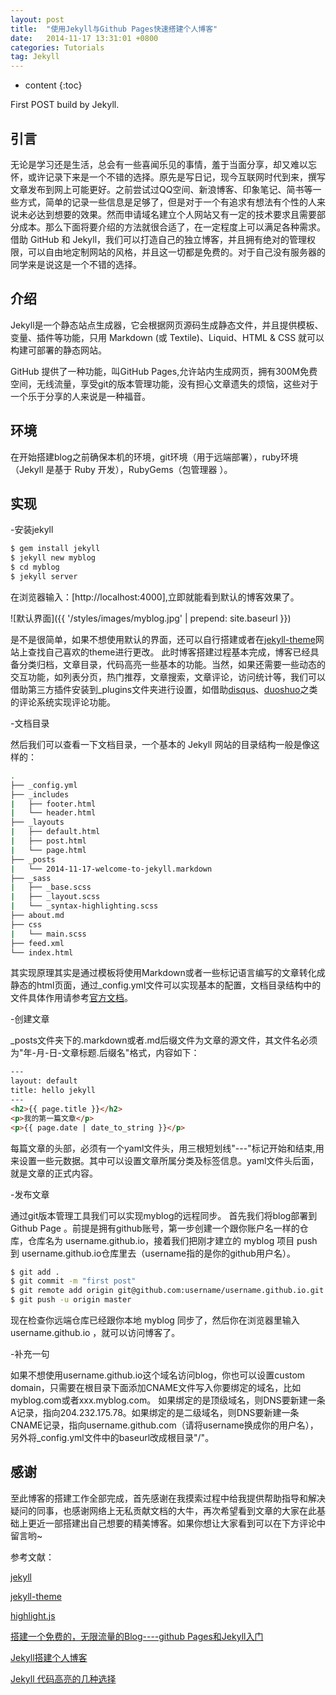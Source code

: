 ```yaml
---
layout: post
title:  "使用Jekyll与Github Pages快速搭建个人博客"
date:   2014-11-17 13:31:01 +0800
categories: Tutorials
tag: Jekyll
---
```


* content
{:toc}


First POST build by Jekyll.


引言
------------------------
无论是学习还是生活，总会有一些喜闻乐见的事情，羞于当面分享，却又难以忘怀，或许记录下来是一个不错的选择。原先是写日记，现今互联网时代到来，撰写文章发布到网上可能更好。之前尝试过QQ空间、新浪博客、印象笔记、简书等一些方式，简单的记录一些信息是足够了，但是对于一个有追求有想法有个性的人来说未必达到想要的效果。然而申请域名建立个人网站又有一定的技术要求且需要部分成本。那么下面将要介绍的方法就很合适了，在一定程度上可以满足各种需求。
借助 GitHub 和 Jekyll，我们可以打造自己的独立博客，并且拥有绝对的管理权限，可以自由地定制网站的风格，并且这一切都是免费的。对于自己没有服务器的同学来是说这是一个不错的选择。

介绍
------------------------
Jekyll是一个静态站点生成器，它会根据网页源码生成静态文件，并且提供模板、变量、插件等功能，只用 Markdown (或 Textile)、Liquid、HTML & CSS 就可以构建可部署的静态网站。

GitHub 提供了一种功能，叫GitHub Pages,允许站内生成网页，拥有300M免费空间，无线流量，享受git的版本管理功能，没有担心文章遗失的烦恼，这些对于一个乐于分享的人来说是一种福音。

环境
------------------------
在开始搭建blog之前确保本机的环境，git环境（用于远端部署），ruby环境（Jekyll 是基于 Ruby 开发），RubyGems（包管理器 ）。

实现
------------------------

-安装jekyll


```bash
$ gem install jekyll
$ jekyll new myblog
$ cd myblog
$ jekyll server
```

在浏览器输入：[http://localhost:4000],立即就能看到默认的博客效果了。

![默认界面]({{ '/styles/images/myblog.jpg' | prepend: site.baseurl  }})

是不是很简单，如果不想使用默认的界面，还可以自行搭建或者在[jekyll-theme](http://jekyllthemes.org/)网站上查找自己喜欢的theme进行更改。
此时博客搭建过程基本完成，博客已经具备分类归档，文章目录，代码高亮一些基本的功能。当然，如果还需要一些动态的交互功能，如列表分页，热门推荐，文章搜索，文章评论，访问统计等，我们可以借助第三方插件安装到_plugins文件夹进行设置，如借助[disqus](http://disqus.com/)、[duoshuo](http://dev.duoshuo.com/)之类的评论系统实现评论功能。

-文档目录


然后我们可以查看一下文档目录，一个基本的 Jekyll 网站的目录结构一般是像这样的：

```bash
.
├── _config.yml
├── _includes
|   ├── footer.html
|   └── header.html
├── _layouts
|   ├── default.html
|   ├── post.html
|   └── page.html
├── _posts
|   └── 2014-11-17-welcome-to-jekyll.markdown
├── _sass
|   ├── _base.scss
|   ├── _layout.scss
|   └── _syntax-highlighting.scss
├── about.md
├── css
|   └── main.scss
├── feed.xml
└── index.html
```

其实现原理其实是通过模板将使用Markdown或者一些标记语言编写的文章转化成静态的html页面，通过_config.yml文件可以实现基本的配置，文档目录结构中的文件具体作用请参考[官方文档](http://jekyll.com.cn/docs/structure/)。


-创建文章


_posts文件夹下的.markdown或者.md后缀文件为文章的源文件，其文件名必须为"年-月-日-文章标题.后缀名"格式，内容如下：

```html
---
layout: default
title: hello jekyll
---
<h2>{{ page.title }}</h2>
<p>我的第一篇文章</p>
<p>{{ page.date | date_to_string }}</p>
```

每篇文章的头部，必须有一个yaml文件头，用三根短划线"---"标记开始和结束,用来设置一些元数据。其中可以设置文章所属分类及标签信息。yaml文件头后面，就是文章的正式内容。

-发布文章

通过git版本管理工具我们可以实现myblog的远程同步。
首先我们将blog部署到 Github Page 。前提是拥有github账号，第一步创建一个跟你账户名一样的仓库，仓库名为 username.github.io，接着我们把刚才建立的 myblog 项目 push 到 username.github.io仓库里去（username指的是你的github用户名）。

```bash
$ git add .
$ git commit -m "first post"
$ git remote add origin git@github.com:username/username.github.io.git
$ git push -u origin master
```

现在检查你远端仓库已经跟你本地 myblog 同步了，然后你在浏览器里输入 username.github.io ，就可以访问博客了。

-补充一句


如果不想使用username.github.io这个域名访问blog，你也可以设置custom domain，只需要在根目录下面添加CNAME文件写入你要绑定的域名，比如myblog.com或者xxx.myblog.com。
如果绑定的是顶级域名，则DNS要新建一条A记录，指向204.232.175.78。如果绑定的是二级域名，则DNS要新建一条CNAME记录，指向username.github.com（请将username换成你的用户名），另外将_config.yml文件中的baseurl改成根目录"/"。

感谢
------------------------
至此博客的搭建工作全部完成，首先感谢在我摸索过程中给我提供帮助指导和解决疑问的同事，也感谢网络上无私贡献文档的大牛，再次希望看到文章的大家在此基础上更近一部搭建出自己想要的精美博客。如果你想让大家看到可以在下方评论中留言哟~

参考文献：

[jekyll](http://jekyll.com.cn/)

[jekyll-theme](http://jekyllthemes.org/)

[highlight.js](https://highlightjs.org/)

[搭建一个免费的，无限流量的Blog----github Pages和Jekyll入门](http://www.ruanyifeng.com/blog/2012/08/blogging_with_jekyll.html)

[Jekyll搭建个人博客](http://baixin.io/2016/10/jekyll_tutorials1/)

[Jekyll 代码高亮的几种选择](http://blog.csdn.net/qiujuer/article/details/50419279)


